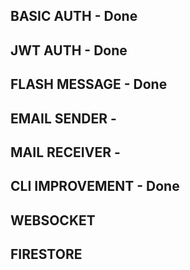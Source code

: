 ## BASIC AUTH         - Done
## JWT AUTH           - Done
## FLASH MESSAGE      - Done
## EMAIL SENDER       - 
## MAIL RECEIVER      -     
## CLI IMPROVEMENT    - Done
## WEBSOCKET     
## FIRESTORE     
